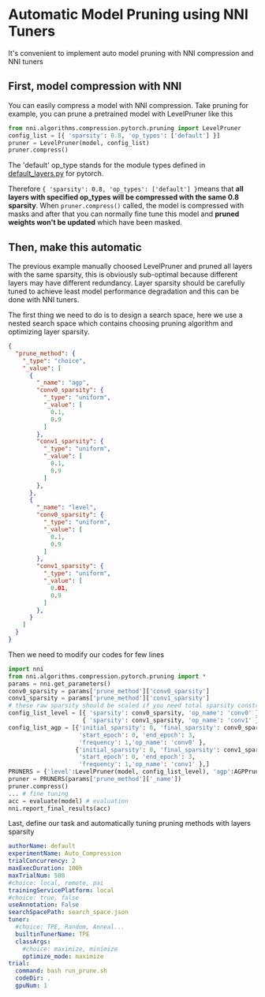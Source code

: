 # Automatic Model Pruning using NNI Tuners

It's convenient to implement auto model pruning with NNI compression and NNI tuners

## First, model compression with NNI

You can easily compress a model with NNI compression. Take pruning for example, you can prune a pretrained model with LevelPruner like this

```python
from nni.algorithms.compression.pytorch.pruning import LevelPruner
config_list = [{ 'sparsity': 0.8, 'op_types': ['default'] }]
pruner = LevelPruner(model, config_list)
pruner.compress()
```

The 'default' op_type stands for the module types defined in [default_layers.py](https://github.com/microsoft/nni/blob/v1.9/src/sdk/pynni/nni/compression/pytorch/default_layers.py) for pytorch.

Therefore `{ 'sparsity': 0.8, 'op_types': ['default'] }`means that **all layers with specified op_types will be compressed with the same 0.8 sparsity**. When `pruner.compress()` called, the model is compressed with masks and after that you can normally fine tune this model and **pruned weights won't be updated** which have been masked.

## Then, make this automatic

The previous example manually choosed LevelPruner and pruned all layers with the same sparsity, this is obviously sub-optimal because different layers may have different redundancy. Layer sparsity should be carefully tuned to achieve least model performance degradation and this can be done with NNI tuners.

The first thing we need to do is to design a search space, here we use a nested search space which contains  choosing pruning algorithm and optimizing layer sparsity.

```json
{
  "prune_method": {
    "_type": "choice",
    "_value": [
      {
        "_name": "agp",
        "conv0_sparsity": {
          "_type": "uniform",
          "_value": [
            0.1,
            0.9
          ]
        },
        "conv1_sparsity": {
          "_type": "uniform",
          "_value": [
            0.1,
            0.9
          ]
        },
      },
      {
        "_name": "level",
        "conv0_sparsity": {
          "_type": "uniform",
          "_value": [
            0.1,
            0.9
          ]
        },
        "conv1_sparsity": {
          "_type": "uniform",
          "_value": [
            0.01,
            0.9
          ]
        },
      }
    ]
  }
}
```

Then we need to modify our codes for few lines

```python
import nni
from nni.algorithms.compression.pytorch.pruning import *
params = nni.get_parameters()
conv0_sparsity = params['prune_method']['conv0_sparsity']
conv1_sparsity = params['prune_method']['conv1_sparsity']
# these raw sparsity should be scaled if you need total sparsity constrained
config_list_level = [{ 'sparsity': conv0_sparsity, 'op_name': 'conv0' },
                     { 'sparsity': conv1_sparsity, 'op_name': 'conv1' }]
config_list_agp = [{'initial_sparsity': 0, 'final_sparsity': conv0_sparsity,
                    'start_epoch': 0, 'end_epoch': 3,
                    'frequency': 1,'op_name': 'conv0' },
                   {'initial_sparsity': 0, 'final_sparsity': conv1_sparsity,
                    'start_epoch': 0, 'end_epoch': 3,
                    'frequency': 1,'op_name': 'conv1' },]
PRUNERS = {'level':LevelPruner(model, config_list_level), 'agp':AGPPruner(model, config_list_agp)}
pruner = PRUNERS(params['prune_method']['_name'])
pruner.compress()
... # fine tuning
acc = evaluate(model) # evaluation
nni.report_final_results(acc)
```

Last, define our task and automatically tuning pruning methods with layers sparsity

```yaml
authorName: default
experimentName: Auto_Compression
trialConcurrency: 2
maxExecDuration: 100h
maxTrialNum: 500
#choice: local, remote, pai
trainingServicePlatform: local
#choice: true, false
useAnnotation: False
searchSpacePath: search_space.json
tuner:
  #choice: TPE, Random, Anneal...
  builtinTunerName: TPE
  classArgs:
    #choice: maximize, minimize
    optimize_mode: maximize
trial:
  command: bash run_prune.sh
  codeDir: .
  gpuNum: 1

```

